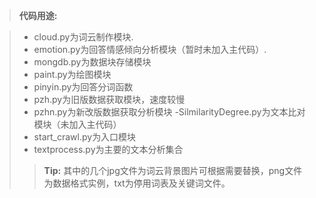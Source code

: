 > **代码用途:**

> - cloud.py为词云制作模块.
> - emotion.py为回答情感倾向分析模块（暂时未加入主代码）.
> - mongdb.py为数据块存储模块
> - paint.py为绘图模块
> - pinyin.py为回答分词函数
> - pzh.py为旧版数据获取模块，速度较慢
> - pzhn.py为新改版数据获取分析模块
> -SilmilarityDegree.py为文本比对模块（未加入主代码）
> - start_crawl.py为入口模块
> - textprocess.py为主要的文本分析集合
>> **Tip:** 其中的几个jpg文件为词云背景图片可根据需要替换，png文件为数据格式实例，txt为停用词表及关键词文件。
